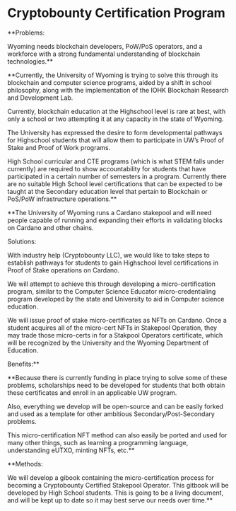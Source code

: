 # Cryptobounty Certification Program

**Problems:  
  
Wyoming needs blockchain developers, PoW/PoS operators, and a workforce with a strong fundamental understanding of blockchain technologies.** 

  
**Currently, the University of Wyoming is trying to solve this through its blockchain and computer science programs, aided by a shift in school philosophy, along with the implementation of the IOHK Blockchain Research and Development Lab.  
  
Currently, blockchain education at the Highschool level is rare at best, with only a school or two attempting it at any capacity in the state of Wyoming.  
  
The University has expressed the desire to form developmental pathways for Highschool students that will allow them to participate in UW’s Proof of Stake and Proof of Work programs.  
  
High School curricular and CTE programs \(which is what STEM falls under currently\) are required to show accountability for students that have participated in a certain number of semesters in a program. Currently there are no suitable High School level certifications that can be expected to be taught at the Secondary education level that pertain to Blockchain or PoS/PoW infrastructure operations.**

**The University of Wyoming runs a Cardano stakepool and will need people capable of running and expanding their efforts in validating blocks on Cardano and other chains.  
  
  
Solutions:  
  
With industry help \(Cryptobounty LLC\), we would like to take steps to establish pathways for students to gain Highschool level certifications in Proof of Stake operations on Cardano.  
  
We will attempt to achieve this through developing a micro-certification program, similar to the Computer Science Educator micro-credentialing program developed by the state and University to aid in Computer science education.  
  
We will issue proof of stake micro-certificates as NFTs on Cardano. Once a student acquires all of the micro-cert NFTs in Stakepool Operation, they may trade those micro-certs in for a Stakpool Operators certificate, which will be recognized by the University and the Wyoming Department of Education.  
  
Benefits:**   


**Because there is currently funding in place trying to solve some of these problems, scholarships need to be developed for students that both obtain these certificates and enroll in an applicable UW program.  
  
Also, everything we develop will be open-source and can be easily forked and used as a template for other ambitious Secondary/Post-Secondary problems.  
  
This micro-certification NFT method can also easily be ported and used for many other things, such as learning a programming language, understanding eUTXO, minting NFTs, etc.**  
  


**Methods:  
  
We will develop a gibook containing the micro-certification process for becoming a Cryptobounty Certified Stakepool Operator. This gitbook will be developed by High School students. This is going to be a living document, and will be kept up to date so it may best serve our needs over time.**   
  
  
  
  
  


